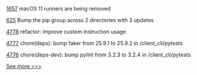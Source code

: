 
[1657](https://github.com/hyperledger/solang/pull/1657) macOS 11 runners are being removed

[625](https://github.com/hyperledger/cello/pull/625) Bump the pip group across 2 directories with 3 updates

[4778](https://github.com/hyperledger/iroha/pull/4778) refactor: improve custom instruction usage

[4777](https://github.com/hyperledger/iroha/pull/4777) chore(deps): bump faker from 25.9.1 to 25.9.2 in /client_cli/pytests

[4776](https://github.com/hyperledger/iroha/pull/4776) chore(deps-dev): bump pylint from 3.2.3 to 3.2.4 in /client_cli/pytests


[See more >>>](https://start-here.hyperledger.org/pull-requests)

